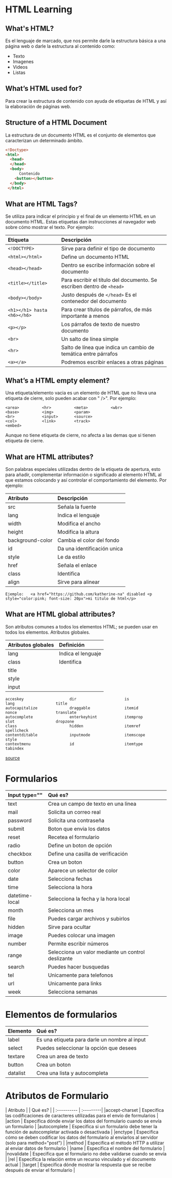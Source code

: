 # HTML Learning
## What's HTML?
Es el lenguaje de marcado, que nos permite darle la estructura básica a una página web o darle la estructura al contenido como:
- Texto
- Imagenes 
- Videos
- Listas

## What’s HTML used for?
Para crear la estructura de contenido con ayuda de etiquetas de HTML y así la elaboración de páginas web.

## Structure of a HTML Document
La estructura de un documento HTML es el conjunto de elementos que caracterizan un determinado ámbito.
``` html 
<!Doctype>
<html>
  <head>
  </head>
  <body>
      Contenido
    <button></button>
  </body>
 </html>
```

## What are HTML Tags?
Se utiliza para indicar el principio y el final de un elemento HTML en un documento HTML. Estas etiquetas dan instrucciones al navegador web sobre cómo mostrar el texto. Por ejemplo:

| Etiqueta       |                   Descripción                |
|:-----------   | :-------------                               |
|```<!DOCTYPE>```| Sirve para definir el tipo de documento|
|```<html></html>```|Define un documento HTML|
|```<head></head>```|Dentro se escribe información sobre el documento|
|```<title></title>```|Para escribir el título del documento. Se escriben dentro de ```<head>```|
|```<body></body>```|Justo después de ```</head>``` Es el contenedor del documento|
|```<h1></h1> hasta <h6></h6>```|Para crear títulos de párrafos, de más importante a menos|
|```<p></p>```|Los párrafos de texto de nuestro documento|
|```<br>```|Un salto de línea simple|
|```<hr>```|Salto de línea que indica un cambio de temática entre párrafos|
|```<a></a>```|Podremos escribir enlaces a otras páginas|

## What’s a HTML empty element?
Una etiqueta/elemento vacia es un elemento de HTML que no lleva una etiqueta de cierre, solo pueden acabar con " />". Por ejemplo:
```
<area>          <hr>          <meta>          <wbr>
<base>          <img>         <param>
<br>            <input>       <source>
<col>           <link>        <track>
<embed>
```
Aunque no tiene etiqueta de cierre, no afecta a las demas que si tienen etiqueta de cierre.

## What are HTML attributes?
Son palabras especiales utilizadas dentro de la etiqueta de apertura, esto para añadir, complementar información o significado al elemento HTML al que estamos colocando y así controlar el comportamiento del elemento. Por ejemplo:

| Atributo| Descripción|
| :-------| :--------- |
|src | Señala la fuente| 
|lang | Indica el lenguaje |
|width| Modifica el ancho |
|height| Modifica la altura |
|background-color| Cambia el color del fondo |
|id | Da una identificación unica |
|style | Le da estilo |
|href | Señala el enlace |
|class | Identifica |
|align | Sirve para alinear |
```
Ejemplo:   <a href="https://github.com/katherine-na" disabled <p style="color:pink; font-size: 20px">mi titulo de html</p>
```
## What are HTML global attributes?
Son atributos comunes a todos los elementos HTML; se pueden usar en todos los elementos. 
Atributos globales.

| Atributos globales | Definición |
| :--------- | :--------|
| lang | Indica el lenguaje |
| class | Identifica |
| title | 
| style |
| input |


```
acceskey                    dir                     is                  lang                  title
autocapitalize              draggable               itemid              nonce                 translate
autocomplete                enterkeyhint            itemprop            slot                  dropzone
class                       hidden                  itemref             spellcheck
contentditable              inputmode               itemscope           style
contextmenu                 id                      itemtype            tabindex

```
[source](https://www.htmlquick.com/es/reference/attributes.html#:~:text=Los%20atributos%20son%20un%20mecanismo,o%20configuraciones%20para%20los%20elementos)


# Formularios

| Input type="" | Qué es? |
| :-------  | :-------|
| text | Crea un campo de texto en una linea |
| mail | Solicita un correo real |
| password | Solicita una contraseña |
| submit | Boton que envia los datos |
| reset | Recetea el formulario |
| radio | Define un boton de opción |
| checkbox | Define una casilla de verificación |
| button | Crea un boton |
| color | Aparece un selector de color |
| date | Selecciona fechas |
| time | Selecciona la hora |
| datetime-local | Selecciona la fecha y la hora local |
| month | Selecciona un mes |
| file | Puedes cargar archivos y subirlos |
| hidden | Sirve para ocultar |
| image | Puedes colocar una imagen |
| number | Permite escribir números |
| range | Selecciona un valor mediante un control deslizante |
| search | Puedes hacer busquedas | 
| tel | Unicamente para telefonos |
| url | Unicamente para links |
| week | Selecciona semanas |

# Elementos de formularios 

| Elemento | Qué es? | 
| :----- | :----- |
| label | Es una etiqueta para darle un nombre al input |
| select | Puedes seleccionar la opción que desees |
| textare | Crea un area de texto |
| button | Crea un boton |
| datalist | Crea una lista y autocompleta |


# Atributos de Formulario

| Atributo | | Qué es? |
| :---------- | :---------| 
|accept-charset | Especifica las codificaciones de caracteres utilizadas para el envío de formularios |
|action | Especifica dónde enviar los datos del formulario cuando se envía un formulario |
|autocomplete | Especifica si un formulario debe tener la función de autocompletar activada o desactivada |
|enctype | Especifica cómo se deben codificar los datos del formulario al enviarlos al servidor (solo para method="post") |
|method | Especifica el método HTTP a utilizar al enviar datos de formulario |
|name | Especifica el nombre del formulario |
|novalidate | Especifica que el formulario no debe validarse cuando se envía |
|rel | Especifica la relación entre un recurso vinculado y el documento actual |
|target | Especifica dónde mostrar la respuesta que se recibe después de enviar el formulario |


